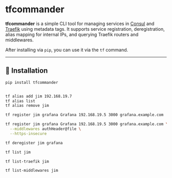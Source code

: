 # tfcommander

**tfcommander** is a simple CLI tool for managing services in [Consul](https://www.consul.io/) and [Traefik](https://traefik.io/) using metadata tags. It supports service registration, deregistration, alias mapping for internal IPs, and querying Traefik routers and middlewares.

After installing via `pip`, you can use it via the `tf` command.

---

## 🔧 Installation

```bash
pip install tfcommander


tf alias add jim 192.168.19.7
tf alias list
tf alias remove jim

tf register jim grafana Grafana 192.168.19.5 3000 grafana.example.com

tf register jim grafana Grafana 192.168.19.5 3000 grafana.example.com \
  --middlewares authHeader@file \
  --https-insecure

tf deregister jim grafana

tf list jim

tf list-traefik jim

tf list-middlewares jim